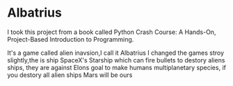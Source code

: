 # Albatrius
I took this project from a book called Python Crash Course: A Hands-On, Project-Based Introduction to Programming.

It's a game called alien inavsion,I call it Albatrius I changed the games stroy slightly,the is ship SpaceX's Starship
which can fire bullets to destory aliens ships, they are against Elons goal to make humans multiplanetary species,
if you destory all alien ships Mars will be ours
